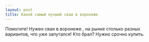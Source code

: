 ```yaml
---
layout: post 
title: Какой самый лучший сваи в воронеже 
--- 
```

Помогите! Нужен сваи в воронеже , на рынке столько разных вариантов, что уже запутался! Кто брал? Нужно срочно купить.